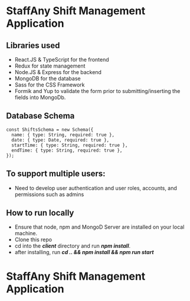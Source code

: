 # StaffAny Shift Management Application

## Libraries used
* React.JS & TypeScript for the frontend
* Redux for state management
* Node.JS & Express for the backend
* MongoDB for the database
* Sass for the CSS Framework
* Formik and Yup to validate the form prior to submitting/inserting the fields into MongoDb.

## Database Schema

```
const ShiftsSchema = new Schema({
  name: { type: String, required: true },
  date: { type: Date, required: true },
  startTime: { type: String, required: true },
  endTime: { type: String, required: true },
});

```

## To support multiple users:
* Need to develop user authentication and user roles, accounts, and permissions such as admins

## How to run locally
* Ensure that node, npm and MongoD Server are installed on your local machine.
* Clone this repo
* cd into the ***client*** directory and run ***npm install***.
* after installing, run ***cd .. && npm install && npm run start***

# StaffAny Shift Management Application
